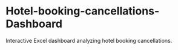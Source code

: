 # Hotel-booking-cancellations-Dashboard
Interactive Excel dashboard analyzing hotel booking cancellations.
